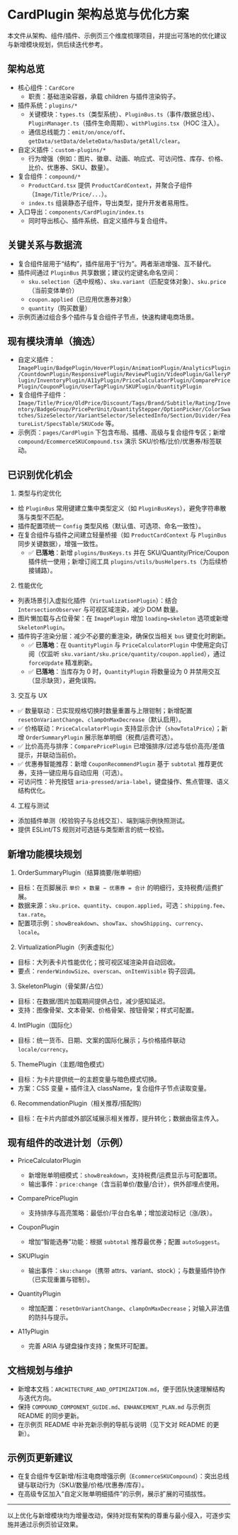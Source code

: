 # CardPlugin 架构总览与优化方案

本文件从架构、组件/插件、示例页三个维度梳理项目，并提出可落地的优化建议与新增模块规划，供后续迭代参考。

## 架构总览

- 核心组件：`CardCore`
  - 职责：基础渲染容器，承载 children 与插件渲染钩子。
- 插件系统：`plugins/*`
  - 关键模块：`types.ts`（类型系统）、`PluginBus.ts`（事件/数据总线）、`PluginManager.ts`（插件生命周期）、`withPlugins.tsx`（HOC 注入）。
  - 通信总线能力：`emit/on/once/off`、`getData/setData/deleteData/hasData/getAll/clear`。
- 自定义插件：`custom-plugins/*`
  - 行为增强（例如：图片、徽章、动画、响应式、可访问性、库存、价格、比价、优惠券、SKU、数量）。
- 复合组件：`compound/*`
  - `ProductCard.tsx` 提供 `ProductCardContext`，并聚合子组件（`Image/Title/Price/...`）。
  - `index.ts` 组装静态子组件，导出类型，提升开发者易用性。
- 入口导出：`components/CardPlugin/index.ts`
  - 同时导出核心、插件系统、自定义插件与复合组件。

## 关键关系与数据流

- 复合组件层用于“结构”，插件层用于“行为”。两者渐进增强、互不替代。
- 插件间通过 `PluginBus` 共享数据；建议约定键名命名空间：
  - `sku.selection`（选中规格）、`sku.variant`（匹配变体对象）、`sku.price`（当前变体单价）
  - `coupon.applied`（已应用优惠券对象）
  - `quantity`（购买数量）
- 示例页通过组合多个插件与复合组件子节点，快速构建电商场景。

## 现有模块清单（摘选）

- 自定义插件：`ImagePlugin/BadgePlugin/HoverPlugin/AnimationPlugin/AnalyticsPlugin/CountdownPlugin/ResponsivePlugin/ReviewPlugin/VideoPlugin/GalleryPlugin/InventoryPlugin/A11yPlugin/PriceCalculatorPlugin/ComparePricePlugin/CouponPlugin/UserTagPlugin/SKUPlugin/QuantityPlugin`
- 复合组件子组件：`Image/Title/Price/OldPrice/Discount/Tags/Brand/Subtitle/Rating/Inventory/BadgeGroup/PricePerUnit/QuantityStepper/OptionPicker/ColorSwatches/SizeSelector/VariantSelector/SelectedInfo/Section/Divider/FeatureList/SpecsTable/SKUCode` 等。
- 示例页：`pages/CardPlugin` 下包含布局、插槽、高级与复合组件专区；新增 `compound/EcommerceSKUCompound.tsx` 演示 SKU/价格/比价/优惠券/标签联动。

## 已识别优化机会

1) 类型与约定优化
- 给 `PluginBus` 常用键建立集中类型定义（如 `PluginBusKeys`），避免字符串散落与类型不匹配。
- 插件配置项统一 `Config` 类型风格（默认值、可选项、命名一致性）。
- 在复合组件与插件之间建立轻量桥接（如 `ProductCardContext` 与 `PluginBus` 同步关键数据），增强一致性。
  - ✅ **已落地**：新增 `plugins/BusKeys.ts` 并在 SKU/Quantity/Price/Coupon 插件统一使用；新增订阅工具 `plugins/utils/busHelpers.ts`（为后续桥接铺路）。

2) 性能优化
- 列表场景引入虚拟化插件（`VirtualizationPlugin`）：结合 `IntersectionObserver` 与可视区域渲染，减少 DOM 数量。
- 图片懒加载与占位骨架：在 `ImagePlugin` 增加 `loading=skeleton` 选项或新增 `SkeletonPlugin`。
- 插件钩子渲染分层：减少不必要的重渲染，确保仅当相关 `bus` 键变化时刷新。
  - ✅ **已落地**：在 `QuantityPlugin` 与 `PriceCalculatorPlugin` 中使用定向订阅（仅监听 `sku.variant/sku.price/quantity/coupon.applied`），通过 `forceUpdate` 精准刷新。
  - ✅ **已落地**：当库存为 0 时，`QuantityPlugin` 将数量设为 0 并禁用交互（显示缺货），避免误购。

3) 交互与 UX
- ✅ 数量联动：已实现规格切换时数量重置与上限钳制；新增配置 `resetOnVariantChange`、`clampOnMaxDecrease`（默认启用）。
- ✅ 价格联动：`PriceCalculatorPlugin` 支持显示合计（`showTotalPrice`）；新增 `OrderSummaryPlugin` 展示账单明细（税费/运费可选）。
- ✅ 比价高亮与排序：`ComparePricePlugin` 已增强排序/过滤与低价高亮/差值提示，并联动当前价。
- ✅ 优惠券智能推荐：新增 `CouponRecommendPlugin` 基于 `subtotal` 推荐更优券，支持一键应用与自动应用（可选）。
- 可访问性：补充按钮 `aria-pressed/aria-label`，键盘操作、焦点管理、语义结构优化。

4) 工程与测试
- 添加插件单测（校验钩子与总线交互）、端到端示例快照测试。
- 提供 ESLint/TS 规则对可选链与类型断言的统一校验。

## 新增功能模块规划

1) OrderSummaryPlugin（结算摘要/账单明细）
- 目标：在页脚展示 `单价 × 数量 − 优惠券 = 合计` 的明细行，支持税费/运费扩展。
- 数据来源：`sku.price`、`quantity`、`coupon.applied`，可选：`shipping.fee`、`tax.rate`。
- 配置项示例：`showBreakdown`、`showTax`、`showShipping`、`currency`、`locale`。

2) VirtualizationPlugin（列表虚拟化）
- 目标：大列表卡片性能优化；按可视区域渲染并自动回收。
- 要点：`renderWindowSize`、`overscan`、`onItemVisible` 钩子回调。

3) SkeletonPlugin（骨架屏/占位）
- 目标：在数据/图片加载期间提供占位，减少感知延迟。
- 支持：图像骨架、文本骨架、价格骨架、按钮骨架；样式可配置。

4) IntlPlugin（国际化）
- 目标：统一货币、日期、文案的国际化展示；与价格插件联动 `locale/currency`。

5) ThemePlugin（主题/暗色模式）
- 目标：为卡片提供统一的主题变量与暗色模式切换。
- 方案：CSS 变量 + 插件注入 className，复合组件子节点读取变量。

6) RecommendationPlugin（相关推荐/搭配购）
- 目标：在卡片内部或外部区域展示相关推荐，提升转化；数据由宿主传入。

## 现有组件的改进计划（示例）

- PriceCalculatorPlugin
  - 新增账单明细模式：`showBreakdown`，支持税费/运费显示与可配置项。
  - 输出事件：`price:change`（含当前单价/数量/合计），供外部埋点使用。

- ComparePricePlugin
  - 支持排序与高亮策略：最低价/平台白名单；增加波动标记（涨/跌）。

- CouponPlugin
  - 增加“智能选券”功能：根据 `subtotal` 推荐最优券；配置 `autoSuggest`。

- SKUPlugin
  - 输出事件：`sku:change`（携带 attrs、variant、stock）；与数量插件协作（已实现重置与钳制）。

- QuantityPlugin
  - 增加配置：`resetOnVariantChange`、`clampOnMaxDecrease`；对输入非法值的防抖与提示。

- A11yPlugin
  - 完善 ARIA 与键盘操作支持；聚焦环可配置。

## 文档规划与维护

- 新增本文档：`ARCHITECTURE_AND_OPTIMIZATION.md`，便于团队快速理解结构与迭代方向。
- 保持 `COMPOUND_COMPONENT_GUIDE.md`、`ENHANCEMENT_PLAN.md` 与示例页 README 的同步更新。
- 在示例页 README 中补充新示例的导航与说明（见下文对 README 的更新）。

## 示例页更新建议

- 在复合组件专区新增/标注电商增强示例（`EcommerceSKUCompound`）：突出总线键与联动行为（SKU/数量/价格/优惠券/库存）。
- 在高级专区加入“自定义账单明细插件”的示例，展示扩展的可插拔性。

---

以上优化与新增模块均为增量改动，保持对现有架构的尊重与最小侵入，可逐步实施并通过示例页验证效果。